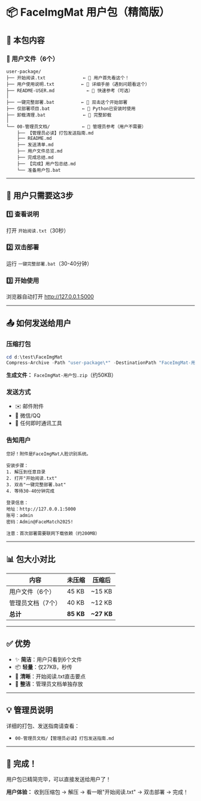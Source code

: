 # 📦 FaceImgMat 用户包（精简版）

## 📂 本包内容

### 👤 用户文件（6个）

```
user-package/
├── 开始阅读.txt              ← 🎯 用户首先看这个！
├── 用户使用说明.txt          ← 📖 详细手册（遇到问题看这个）
├── README-USER.md            ← 📄 快速参考（可选）
│
├── 一键完整部署.bat          ← 🚀 双击这个开始部署
├── 仅部署项目.bat            ← 🔧 Python已安装时使用
├── 卸载清理.bat              ← 🧹 完整卸载
│
└── 00-管理员文档/            ← 📂 管理员参考（用户不需要）
    ├── 【管理员必读】打包发送指南.md
    ├── README.md
    ├── 发送清单.md
    ├── 用户文件总览.md
    ├── 完成总结.md
    ├── 【完成】用户包总结.md
    └── 准备用户包.bat
```

---

## 🎯 用户只需要这3步

### 1️⃣ 查看说明
打开 `开始阅读.txt`（30秒）

### 2️⃣ 双击部署
运行 `一键完整部署.bat`（30-40分钟）

### 3️⃣ 开始使用
浏览器自动打开 http://127.0.0.1:5000

---

## 📤 如何发送给用户

### 压缩打包
```powershell
cd d:\test\FaceImgMat
Compress-Archive -Path "user-package\*" -DestinationPath "FaceImgMat-用户包.zip" -Force
```

**生成文件：** `FaceImgMat-用户包.zip`（约50KB）

### 发送方式
- ✉️ 邮件附件
- 💬 微信/QQ
- 📱 任何即时通讯工具

### 告知用户
```
您好！附件是FaceImgMat人脸识别系统。

安装步骤：
1. 解压到任意目录
2. 打开"开始阅读.txt"
3. 双击"一键完整部署.bat"
4. 等待30-40分钟完成

登录信息：
地址：http://127.0.0.1:5000
账号：admin
密码：Admin@FaceMatch2025!

注意：首次部署需要联网下载依赖（约200MB）
```

---

## 📊 包大小对比

| 内容 | 未压缩 | 压缩后 |
|------|--------|--------|
| 用户文件（6个） | 45 KB | ~15 KB |
| 管理员文档（7个） | 40 KB | ~12 KB |
| **总计** | **85 KB** | **~27 KB** |

---

## ✅ 优势

- ✨ **简洁**：用户只看到6个文件
- 📦 **轻量**：仅27KB，秒传
- 🎯 **清晰**：开始阅读.txt直击要点
- 📂 **整洁**：管理员文档单独存放

---

## 💡 管理员说明

详细的打包、发送指南请查看：
- `00-管理员文档/【管理员必读】打包发送指南.md`

---

## 🎊 完成！

用户包已精简完毕，可以直接发送给用户了！

**用户体验：** 收到压缩包 → 解压 → 看一眼"开始阅读.txt" → 双击部署 → 完成！
